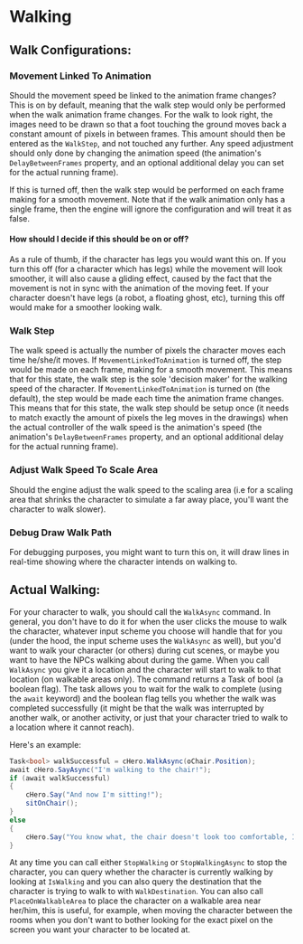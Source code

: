 # Walking

## Walk Configurations:

### Movement Linked To Animation

Should the movement speed be linked to the animation frame changes?
This is on by default, meaning that the walk step would only be performed when the walk animation frame changes.
For the walk to look right, the images need to be drawn so that a foot touching the ground moves back a
constant amount of pixels in between frames. This amount should then be entered as the `WalkStep`, and not touched any further.
Any speed adjustment should only done by changing the animation speed (the animation's `DelayBetweenFrames` property,
and an optional additional delay you can set for the actual running frame).

If this is turned off, then the walk step would be performed on each frame making for a smooth movement.
Note that if the walk animation only has a single frame, then the engine will ignore the configuration
and will treat it as false.

#### How should I decide if this should be on or off?

As a rule of thumb, if the character has legs you would want this on.
If you turn this off (for a character which has legs) while the movement will look smoother, it
will also cause a gliding effect, caused by the fact that the movement is not in sync with the animation
of the moving feet.
If your character doesn't have legs (a robot, a floating ghost, etc), turning this off would make
for a smoother looking walk.

### Walk Step

The walk speed is actually the number of pixels the character moves each time he/she/it moves.
If `MovementLinkedToAnimation` is turned off, the step would be made on each frame, making for a smooth movement.
This means that for this state, the walk step is the sole 'decision maker' for the walking speed of the character.
If `MovementLinkedToAnimation` is turned on (the default), the step would be made each time the animation frame changes.
This means that for this state, the walk step should be setup once (it needs to match exactly the amount of pixels the leg moves in the drawings)
when the actual controller of the walk speed is the animation's speed (the animation's `DelayBetweenFrames` property,
and an optional additional delay for the actual running frame).

### Adjust Walk Speed To Scale Area

Should the engine adjust the walk speed to the scaling area (i.e for a scaling area that shrinks the character to simulate a far away place, you'll want the character to walk slower).

### Debug Draw Walk Path

For debugging purposes, you might want to turn this on, it will draw lines in real-time showing where the character intends on walking to.

## Actual Walking:

For your character to walk, you should call the `WalkAsync` command. In general, you don't have to do it for when the user clicks the mouse to walk the character, whatever
input scheme you choose will handle that for you (under the hood, the input scheme uses the `WalkAsync` as well), but you'd want to walk your character (or others) during cut scenes, or
maybe you want to have the NPCs walking about during the game.
When you call `WalkAsync` you give it a location and the character will start to walk to that location (on walkable areas only).
The command returns a Task of bool (a boolean flag). The task allows you to wait for the walk to complete (using the `await` keyword) and the boolean flag tells you whether the walk was
completed successfully (it might be that the walk was interrupted by another walk, or another activity, or just that your character tried to walk to a location where it cannot reach).

Here's an example:

```csharp
Task<bool> walkSuccessful = cHero.WalkAsync(oChair.Position);
await cHero.SayAsync("I'm walking to the chair!");
if (await walkSuccessful)
{
    cHero.Say("And now I'm sitting!");
    sitOnChair();
}
else
{
    cHero.Say("You know what, the chair doesn't look too comfortable, I think I'll pass.");
}
```

At any time you can call either `StopWalking` or `StopWalkingAsync` to stop the character, you can query whether the character is currently walking by looking at `IsWalking` and you can
also query the destination that the character is trying to walk to with `WalkDestination`.
You can also call `PlaceOnWalkableArea` to place the character on a walkable area near her/him, this is useful, for example, when moving the character between the rooms when you don't want to bother
looking for the exact pixel on the screen you want your character to be located at.



